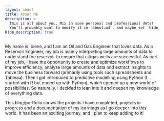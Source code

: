 ```yaml
---
layout: about
title: About Me
description: >
  This is all about you. Mix in some personal and professional dets!
  You'll probably want to modify it in `about.md`, and maybe set `hide_description` to `true` in the front matter.
hide_description: true
---
```


My name is Ibiene, and I am an Oil and Gas Engineer that loves data. As a Reservoir Engineer, my job is mainly interpreting large amounts of data to understand the reservoir to ensure that oil/gas wells are successful. As part of my job, I have the opportunity to create and optimize workflows to improve efficiency, analyze large amounts of data and extract insights to move the business forward (primarily using tools such spreadsheets and Tableau). Then I got introduced to predictive modelling using Python (I started with R but ended up with Python), which opened up a new world of possibilities. So naturally, I decided to lean into it and deepen my knowledge of everything data.

This blog/portfolio shows the projects I have completed, projects in progress and a documentation of my learnings as I go deeper into this world. It has been an exciting journey, and I plan to keep adding to it!
